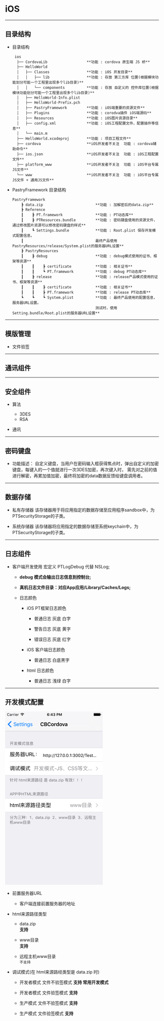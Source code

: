 # iOS

----
## 目录结构

  * 目录结构        

         ios
          ├── CordovaLib                  **功能 : cordova 原生端 JS 桥**
          ├── HelloWorld
          │   ├── Classes                 **功能 : iOS 开发目录**
          │   │   ├── lib                 **功能 : 存放 第三方库 位置(根据模块功能划分可能一个工程里出现多个lib目录)**
          │   │   └── components          **功能 : 存放 自定义的 控件库位置(根据模块功能划分可能一个工程里出现多个lib目录)**
          │   ├── HelloWorld-Info.plist
          │   ├── HelloWorld-Prefix.pch
          │   ├── PastryFramework         **功能 : iOS端重要的资源文件**
          │   ├── Plugins                 **功能 : corodva插件 iOS端源码**
          │   ├── Resources               **功能 : iOS图片资源目录**
          │   ├── config.xml              **功能 : iOS工程配置文件，配置插件等信息**
          │   └── main.m
          ├── HelloWorld.xcodeproj        **功能 : 项目工程文件**
          ├── cordova                     **iOS开发者不关注  功能 : cordova辅助命令**
          ├── ios.json                    **iOS开发者不关注  功能 : iOS工程配置文件**
          ├── platform_www                **iOS开发者不关注  功能 : iOS平台专属JS文件**
          └── www                         **iOS开发者不关注  功能 : iOS平台专属JS文件 + 通用JS文件**

  * PastryFramework 目录结构

        PastryFramework           
            ┣ data.zip                        **功能 : 加解密后的data.zip**
            ┣ Reference
            ┃    ┣ PT.framework               **功能 : PT动态库**
            ┃    ┣ PTResources.bundle         **功能 : 密码键盘使用的资源文件，通过修改图片资源可以修改密码键盘的样式**
            ┃    ┗ Settings.bundle            **功能 : Root.plist 保存开发模式配置信息。
            ┃                                 最终产品使用PastryResources/release/System.plist的服务器URL设置**
            ┣ PastryResources
            ┃    ┣ debug                      **功能 : debug模式使用的证书、框架等资源**
            ┃    ┃    ┣ certificate           **功能 : 相关证书**
            ┃    ┃    ┗ PT.framework          **功能 : debug PT动态库**
            ┃    ┣ release                    **功能 : release产品模式使用的证书、框架等资源**
            ┃    ┃    ┣ certificate           **功能 : 相关证书**
            ┃    ┃    ┣ PT.framework          **功能 : release PT动态库**
            ┗    ┗    ┗ System.plist          **功能 : 最终产品使用的配置信息，服务器URL设置。
                                              测试时，使用Setting.bundle/Root.plist的服务器URL设置**

----
## 模版管理
  * 文件验签

----
## 通讯组件

----
## 安全组件
  * 算法
    * 3DES
    * RSA


  * 通讯

----
## 密码键盘
* 功能描述：
    自定义键盘，当用户在密码输入框获得焦点时，弹出自定义的加密键盘，每键入的一个值就进行一次3DES加密，再次键入时，
    需先对之前的值进行解密，再累加值加密，最终将加密的data数据反馈给键盘调用者。

----
## 数据存储
* 私有存储器
    该存储器用于将应用指定的数据存储至应用程序sandbox中，为PTSecurityStorage的子类。

* 系统存储器
    该存储器将应用指定的数据存储至系统keychain中，为PTSecurityStorage的子类。

----
## 日志组件

* 客户端开发使用 宏定义 PTLogDebug 代替 NSLog;

  * **debug 模式会输出日志信息到控制台;**

  * **真机日志文件目录：对应App应用/Library/Caches/Logs;**

  * 日志颜色

    * iOS PT框架日志颜色

      * 普通日志 灰底 白字

      * 警告日志 灰底 黄字

      * 错误日志 灰底 红字

    * iOS 客户端日志颜色

      * 普通日志 白底黑字

    * html 日志颜色

      * 普通日志 浅绿 白字

----
## 开发模式配置

![开发模式配置图](/pastry/images/ios/iosSetting.png)

* 前置服务器URL

  * 客户端连接前置服务器的地址


* html来源路径类型
  * data.zip        
    **支持**

  * www目录          
    **支持**

  * 远程主机www目录    
    `不支持`

* 调试模式(在 html来源路经类型是 data.zip 时)
  * 开发者模式 文件不验签模式
    **支持 常用开发模式**

  * 开发者模式 文件验签模式
    **支持**

  * 生产模式 文件不验签模式
    **支持**

  * 生产模式 文件验签模式
    **支持**
